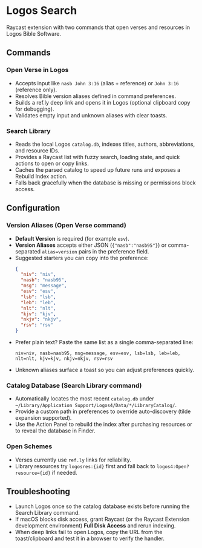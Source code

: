 # Logos Search

Raycast extension with two commands that open verses and resources in Logos Bible Software.

## Commands

### Open Verse in Logos

- Accepts input like `nasb John 3:16` (alias + reference) or `John 3:16` (reference only).
- Resolves Bible version aliases defined in command preferences.
- Builds a ref.ly deep link and opens it in Logos (optional clipboard copy for debugging).
- Validates empty input and unknown aliases with clear toasts.

### Search Library

- Reads the local Logos `catalog.db`, indexes titles, authors, abbreviations, and resource IDs.
- Provides a Raycast list with fuzzy search, loading state, and quick actions to open or copy links.
- Caches the parsed catalog to speed up future runs and exposes a Rebuild Index action.
- Falls back gracefully when the database is missing or permissions block access.

## Configuration

### Version Aliases (Open Verse command)

- **Default Version** is required (for example `esv`).
- **Version Aliases** accepts either JSON (`{"nasb":"nasb95"}`) or comma-separated `alias=version` pairs in the preference field.
- Suggested starters you can copy into the preference:
  ```json
  {
    "niv": "niv",
    "nasb": "nasb95",
    "msg": "message",
    "esv": "esv",
    "lsb": "lsb",
    "leb": "leb",
    "nlt": "nlt",
    "kjv": "kjv",
    "nkjv": "nkjv",
    "rsv": "rsv"
  }
  ```
- Prefer plain text? Paste the same list as a single comma-separated line:
  ```text
  niv=niv, nasb=nasb95, msg=message, esv=esv, lsb=lsb, leb=leb, nlt=nlt, kjv=kjv, nkjv=nkjv, rsv=rsv
  ```
- Unknown aliases surface a toast so you can adjust preferences quickly.

### Catalog Database (Search Library command)

- Automatically locates the most recent `catalog.db` under `~/Library/Application Support/Logos4/Data/*/LibraryCatalog/`.
- Provide a custom path in preferences to override auto-discovery (tilde expansion supported).
- Use the Action Panel to rebuild the index after purchasing resources or to reveal the database in Finder.

### Open Schemes

- Verses currently use `ref.ly` links for reliability.
- Library resources try `logosres:{id}` first and fall back to `logos4:Open?resource={id}` if needed.

## Troubleshooting

- Launch Logos once so the catalog database exists before running the Search Library command.
- If macOS blocks disk access, grant Raycast (or the Raycast Extension development environment) **Full Disk Access** and rerun indexing.
- When deep links fail to open Logos, copy the URL from the toast/clipboard and test it in a browser to verify the handler.
